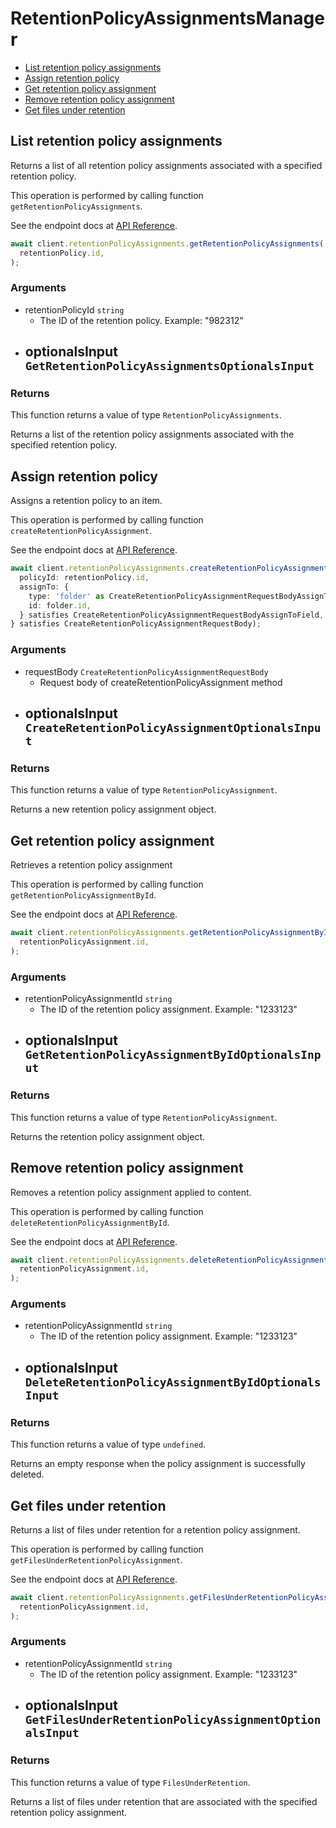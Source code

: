 # RetentionPolicyAssignmentsManager

- [List retention policy assignments](#list-retention-policy-assignments)
- [Assign retention policy](#assign-retention-policy)
- [Get retention policy assignment](#get-retention-policy-assignment)
- [Remove retention policy assignment](#remove-retention-policy-assignment)
- [Get files under retention](#get-files-under-retention)

## List retention policy assignments

Returns a list of all retention policy assignments associated with a specified
retention policy.

This operation is performed by calling function `getRetentionPolicyAssignments`.

See the endpoint docs at
[API Reference](https://developer.box.com/reference/get-retention-policies-id-assignments/).

<!-- sample get_retention_policies_id_assignments -->

```ts
await client.retentionPolicyAssignments.getRetentionPolicyAssignments(
  retentionPolicy.id,
);
```

### Arguments

- retentionPolicyId `string`
  - The ID of the retention policy. Example: "982312"
- optionalsInput `GetRetentionPolicyAssignmentsOptionalsInput`
  -

### Returns

This function returns a value of type `RetentionPolicyAssignments`.

Returns a list of the retention policy assignments associated with the
specified retention policy.

## Assign retention policy

Assigns a retention policy to an item.

This operation is performed by calling function `createRetentionPolicyAssignment`.

See the endpoint docs at
[API Reference](https://developer.box.com/reference/post-retention-policy-assignments/).

<!-- sample post_retention_policy_assignments -->

```ts
await client.retentionPolicyAssignments.createRetentionPolicyAssignment({
  policyId: retentionPolicy.id,
  assignTo: {
    type: 'folder' as CreateRetentionPolicyAssignmentRequestBodyAssignToTypeField,
    id: folder.id,
  } satisfies CreateRetentionPolicyAssignmentRequestBodyAssignToField,
} satisfies CreateRetentionPolicyAssignmentRequestBody);
```

### Arguments

- requestBody `CreateRetentionPolicyAssignmentRequestBody`
  - Request body of createRetentionPolicyAssignment method
- optionalsInput `CreateRetentionPolicyAssignmentOptionalsInput`
  -

### Returns

This function returns a value of type `RetentionPolicyAssignment`.

Returns a new retention policy assignment object.

## Get retention policy assignment

Retrieves a retention policy assignment

This operation is performed by calling function `getRetentionPolicyAssignmentById`.

See the endpoint docs at
[API Reference](https://developer.box.com/reference/get-retention-policy-assignments-id/).

<!-- sample get_retention_policy_assignments_id -->

```ts
await client.retentionPolicyAssignments.getRetentionPolicyAssignmentById(
  retentionPolicyAssignment.id,
);
```

### Arguments

- retentionPolicyAssignmentId `string`
  - The ID of the retention policy assignment. Example: "1233123"
- optionalsInput `GetRetentionPolicyAssignmentByIdOptionalsInput`
  -

### Returns

This function returns a value of type `RetentionPolicyAssignment`.

Returns the retention policy assignment object.

## Remove retention policy assignment

Removes a retention policy assignment
applied to content.

This operation is performed by calling function `deleteRetentionPolicyAssignmentById`.

See the endpoint docs at
[API Reference](https://developer.box.com/reference/delete-retention-policy-assignments-id/).

<!-- sample delete_retention_policy_assignments_id -->

```ts
await client.retentionPolicyAssignments.deleteRetentionPolicyAssignmentById(
  retentionPolicyAssignment.id,
);
```

### Arguments

- retentionPolicyAssignmentId `string`
  - The ID of the retention policy assignment. Example: "1233123"
- optionalsInput `DeleteRetentionPolicyAssignmentByIdOptionalsInput`
  -

### Returns

This function returns a value of type `undefined`.

Returns an empty response when the policy assignment
is successfully deleted.

## Get files under retention

Returns a list of files under retention for a retention policy assignment.

This operation is performed by calling function `getFilesUnderRetentionPolicyAssignment`.

See the endpoint docs at
[API Reference](https://developer.box.com/reference/get-retention-policy-assignments-id-files-under-retention/).

<!-- sample get_retention_policy_assignments_id_files_under_retention -->

```ts
await client.retentionPolicyAssignments.getFilesUnderRetentionPolicyAssignment(
  retentionPolicyAssignment.id,
);
```

### Arguments

- retentionPolicyAssignmentId `string`
  - The ID of the retention policy assignment. Example: "1233123"
- optionalsInput `GetFilesUnderRetentionPolicyAssignmentOptionalsInput`
  -

### Returns

This function returns a value of type `FilesUnderRetention`.

Returns a list of files under retention that are associated with the
specified retention policy assignment.
